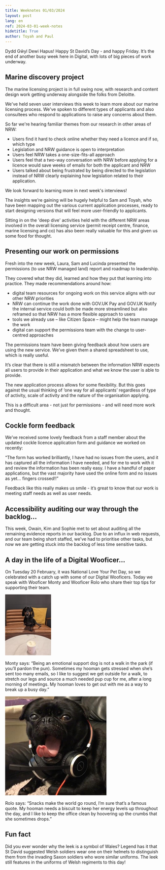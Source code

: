 ```yaml
---
title: Weeknotes 01/03/2024
layout: post
lang: en
ref: 2024-03-01-week-notes
hidetitle: True
author: Toyah and Paul
---
```


Dydd Gŵyl Dewi Hapus! Happy St David’s Day - and happy Friday. It’s the end of another busy week here in Digital, with lots of big pieces of work underway.

## Marine discovery project 

The marine licensing project is in full swing now, with research and content design work getting underway alongside the folks from Deloitte.
 
We've held seven user interviews this week to learn more about our marine licensing process. We've spoken to different types of applicants and also consultees who respond to applications to raise any concerns about them.
 
So far we're hearing familiar themes from our research in other areas of NRW:
+ Users find it hard to check online whether they need a licence and if so, which type
+ Legislation and NRW guidance is open to interpretation
+ Users feel NRW takes a one-size-fits-all approach
+ Users feel that a two-way conversation with NRW before applying for a licence would save weeks of emails for both the applicant and NRW
+ Users talked about being frustrated by being directed to the legislation instead of NRW clearly explaining how legislation related to their application.

We look forward to learning more in next week's interviews! 
 
The insights we're gaining will be hugely helpful to Sam and Toyah, who have been mapping out the various current application processes, ready to start designing versions that will feel more user-friendly to applicants. 

Sitting in on the 'deep dive' activities held with the different NRW areas involved in the overall licensing service (permit receipt centre, finance, marine licensing and co) has also been really valuable for this and given us some food for thought.

## Presenting our work on permissions

Fresh into the new week, Laura, Sam and Lucinda presented the permissions (to use NRW managed land) report and roadmap to leadership.

They covered what they did, learned and how they put that learning into practice. They made recommendations around how:

+ digital team resources for ongoing work on this service aligns with our other NRW priorities
+ NRW can continue the work done with GOV.UK Pay and GOV.UK Notify
the internal service could both be made more streamlined but also reframed so that NRW has a more flexible approach to users
+ tools we already use – like Citizen Space – might help the team manage the work
+ digital can support the permissions team with the change to user-centred approaches
 
The permissions team have been giving feedback about how users are using the new service. We’ve given them a shared spreadsheet to use, which is really useful.

It’s clear that there is still a mismatch between the information NRW expects all users to provide in their application and what we know the user is able to provide. 

The new application process allows for some flexibility. But this goes against the usual thinking of ‘one way for all applicants’ regardless of type of activity, scale of activity and the nature of the organisation applying.

This is a difficult area - not just for permissions - and will need more work and thought.

## Cockle form feedback

We’ve received some lovely feedback from a staff member about the updated cockle licence application form and guidance we worked on recently: 

“The form has worked brilliantly, I have had no issues from the users, and it has captured all the information I have needed, and for me to work with it and review the information has been really easy. I have a handful of paper applications, but the vast majority have used the online form and no issues as yet… fingers crossed!!”

Feedback like this really makes us smile - it’s great to know that our work is meeting staff needs as well as user needs.

## Accessibility auditing our way through the backlog...

This week, Owain, Kim and Sophie met to set about auditing all the remaining evidence reports in our backlog. Due to an influx in web requests, and our team being short staffed, we've had to prioritise other tasks, but now we are getting stuck into the backlog of less time sensitive tasks.

## A day in the life of a Digital Wooficer…

On Tuesday 20 February, it was National Love Your Pet Day, so we celebrated with a catch up with some of our Digital Wooficers. Today we speak with Wooficer Monty and Wooficer Rolo who share their top tips for supporting their team. 

![monty the dachshund sits with his pup cup](https://github.com/nrw-digital/week-notes/blob/601c3d3a02b48bb3cb510fd503eaaf57a19677c0/images/monty%20wooficer.jpg?raw=true) 

Monty says: “Being an emotional support dog is not a walk in the park (if you’ll pardon the pun). Sometimes my hooman gets stressed when she’s sent too many emails, so I like to suggest we get outside for a walk, to stretch our legs and source a much needed pup cup for me, after a long morning of meetings. My hooman loves to get out with me as a way to break up a busy day.”

![Rolo the black pug on a Digital team call](https://github.com/nrw-digital/week-notes/blob/601c3d3a02b48bb3cb510fd503eaaf57a19677c0/images/rolo%20wooficer.jpg?raw=true)

Rolo says: “Snacks make the world go round, I’m sure that’s a famous quote. My hooman needs a biscuit to keep her energy levels up throughout the day, and I like to keep the office clean by hoovering up the crumbs that she sometimes drops.”

## Fun fact

Did you ever wonder why the leek is a symbol of Wales? Legend has it that St David suggested Welsh soldiers wear one on their helmets to distinguish them from the invading Saxon soldiers who wore similar uniforms. The leek still features in the uniforms of Welsh regiments to this day!
